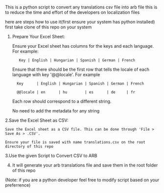 This is a python script to convert any translations csv file into arb file
this is to reduce the time and effort of the developers on localization files

here are steps how to use it(first ensure your system has python installed)
first take clone of this repo on your system
1. Prepare Your Excel Sheet:

      Ensure your Excel sheet has columns for the keys and each language. For example:

          Key | English | Hungarian | Spanish | German | French

      Ensure that there should be the first row that tells the locale of each language with key '@@locale'. For example

         Key      | English | Hungarian | Spanish | German | French

         @@locale | en      | hu        | es      | de     | fr

      Each row should correspond to a different string.

      No need to add the metadata for any string

   
2.Save the Excel Sheet as CSV:

    Save the Excel sheet as a CSV file. This can be done through 'File > Save As > .CSV'.

    Ensure your file is saved with name translations.csv on the root directory of this repo
    
    
3.Use the given Script to Convert CSV to ARB

4. It will generate your arb translations file and save them in the root folder of this repo


(Note: if you are a python developer feel free to modify script based on your preferrence)
